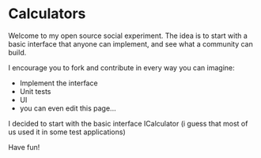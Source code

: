 Calculators
===========

Welcome to my open source social experiment. The idea is to start with a basic interface that anyone can implement,
and see what a community can build.

I encourage you to fork and contribute in every way you can imagine:
* Implement the interface
* Unit tests
* UI
* you can even edit this page...

I decided to start with the basic interface ICalculator (i guess that most of us used it in some test applications)


Have fun!